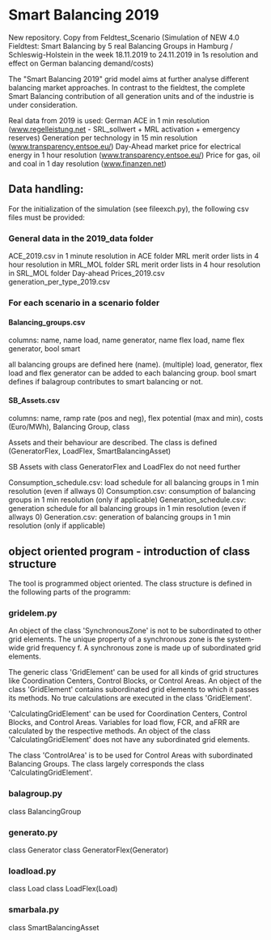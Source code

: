 # Smart Balancing 2019

New repository. Copy from Feldtest_Scenario 
(Simulation of NEW 4.0 Fieldtest: Smart Balancing by 5 real Balancing Groups in Hamburg / Schleswig-Holstein
in the week 18.11.2019 to 24.11.2019 in 1s resolution and effect on German balancing demand/costs)

The "Smart Balancing 2019" grid model aims at further analyse different balancing market approaches. 
In contrast to the fieldtest, the complete Smart Balancing contribution of all generation units and of the industrie is 
under consideration.

Real data from 2019 is used: 
German ACE in 1 min resolution (www.regelleistung.net - SRL_sollwert + MRL activation + emergency reserves)
Generation per technology in 15 min resolution (www.transparency.entsoe.eu/)
Day-Ahead market price for electrical energy in 1 hour resolution (www.transparency.entsoe.eu/)
Price for gas, oil and coal in 1 day resolution (www.finanzen.net)

## Data handling:
For the initialization of the simulation (see fileexch.py), the following csv files must be provided:
### General data in the 2019_data folder
ACE_2019.csv in 1 minute resolution in ACE folder
MRL merit order lists in 4 hour resolution in MRL_MOL folder
SRL merit order lists in 4 hour resolution in SRL_MOL folder
Day-ahead Prices_2019.csv 
generation_per_type_2019.csv 

### For each scenario in a scenario folder
#### Balancing_groups.csv
columns: name, name load, name generator, name flex load, name flex generator, bool smart

all balancing groups are defined here (name). (multiple) load, generator, flex load and flex generator can be added 
to each balancing group. bool smart defines if balagroup contributes to smart balancing or not.

#### SB_Assets.csv
columns: name, ramp rate (pos and neg), flex potential (max and min), costs (Euro/MWh), Balancing Group, class

Assets and their behaviour are described. The class is defined (GeneratorFlex, LoadFlex, SmartBalancingAsset)

SB Assets with class GeneratorFlex and LoadFlex do not need further

Consumption_schedule.csv: load schedule for all balancing groups in 1 min resolution (even if allways 0)
Consumption.csv: consumption of balancing groups in 1 min resolution (only if applicable)
Generation_schedule.csv: generation schedule for all balancing groups in 1 min resolution (even if allways 0)
Generation.csv: generation of balancing groups in 1 min resolution (only if applicable)



## object oriented program - introduction of class structure

The tool is programmed object oriented. The class structure is defined in the following parts of the programm:

### gridelem.py
An object of the class 'SynchronousZone' is not to be subordinated to other grid elements.
The unique property of a synchronous zone is the system-wide grid frequency f.
A synchronous zone is made up of subordinated grid elements.

The generic class 'GridElement' can be used for all kinds of grid structures
like Coordination Centers, Control Blocks, or Control Areas.
An object of the class 'GridElement' contains subordinated grid elements to which it passes its methods.
No true calculations are executed in the class 'GridElement'.

'CalculatingGridElement' can be used for Coordination Centers, Control Blocks, and Control Areas.
Variables for load flow, FCR, and aFRR are calculated by the respective methods.
An object of the class 'CalculatingGridElement' does not have any subordinated grid elements.

The class 'ControlArea' is to be used for Control Areas with subordinated Balancing Groups.
The class largely corresponds the class 'CalculatingGridElement'.

### balagroup.py

class BalancingGroup

### generato.py

class Generator
class GeneratorFlex(Generator)

### loadload.py

class Load
class LoadFlex(Load)

### smarbala.py

class SmartBalancingAsset


